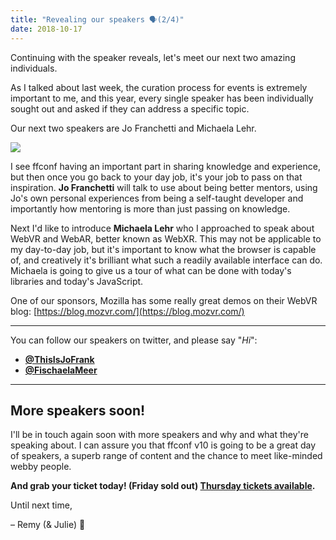 ```yaml
---
title: "Revealing our speakers 🗣️(2/4)"
date: 2018-10-17
---
```


Continuing with the speaker reveals, let's meet our next two amazing individuals.

As I talked about last week, the curation process for events is extremely important to me, and this year, every single speaker has been individually sought out and asked if they can address a specific topic.

Our next two speakers are Jo Franchetti and Michaela Lehr.

[![](https://convertkit.s3.amazonaws.com/assets/pictures/40116/1604600/content_speakers-2.jpg)](https://ffconf.org)

I see ffconf having an important part in sharing knowledge and experience, but then once you go back to your day job, it's your job to pass on that inspiration. **Jo Franchetti** will talk to use about being better mentors, using Jo's own personal experiences from being a self-taught developer and importantly how mentoring is more than just passing on knowledge.

Next I'd like to introduce **Michaela Lehr** who I approached to speak about WebVR and WebAR, better known as WebXR. This may not be applicable to my day-to-day job, but it's important to know what the browser is capable of, and creatively it's brilliant what such a readily available interface can do. Michaela is going to give us a tour of what can be done with today's libraries and today's JavaScript.

One of our sponsors, Mozilla has some really great demos on their WebVR blog: [https://blog.mozvr.com/](https://blog.mozvr.com/)

* * *

You can follow our speakers on twitter, and please say "_Hi_":

* **[@ThisIsJoFrank](https://twitter.com/ThisIsJoFrank)**
* **[@FischaelaMeer](https://twitter.com/FischaelaMeer)**

* * *

## More speakers soon!

I'll be in touch again soon with more speakers and why and what they're speaking about. I can assure you that ffconf v10 is going to be a great day of speakers, a superb range of content and the chance to meet like-minded webby people.

**And grab your ticket today! (Friday sold out) [Thursday tickets available](https://ffconf.org/tickets).**

Until next time,

– Remy (& Julie) 👋
